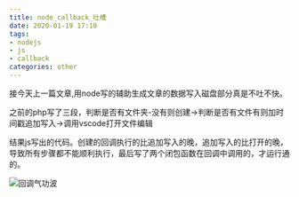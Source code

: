```yaml
---
title: node_callback_吐槽
date: 2020-01-19 17:10
tags: 
- nodejs
- js
- callback
categories: other
---
```


接今天上一篇文章,用node写的辅助生成文章的数据写入磁盘部分真是不吐不快。

之前的php写了三段，判断是否有文件夹-没有则创建->判断是否有文件有则加时间戳追加写入->调用vscode打开文件编辑

结果js写出的代码。创建的回调执行的比追加写入的晚，追加写入的比打开的晚，导致所有步骤都不能顺利执行，最后写了两个闭包函数在回调中调用的，才运行通的。


![回调气功波](/images/2020/2020年1月19日17点17分.jpg)